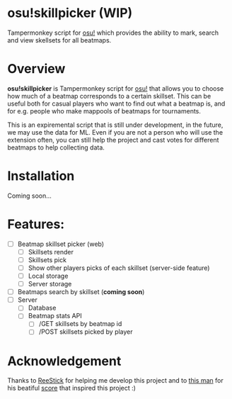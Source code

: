 # osu!skillpicker (WIP)

Tampermonkey script for [osu!](osu.ppy.sh) which provides the ability to mark, search and view skellsets for all beatmaps.

# Overview

**osu!skillpicker** is Tampermonkey script for [osu!](osu.ppy.sh) that allows you to choose how much of a beatmap corresponds to a certain skillset. This can be useful both for casual players who want to find out what a beatmap is, and for e.g. people who make mappools of beatmaps for tournaments. 

This is an expiremental script that is still under development, in the future, we may use the data for ML. Even if you are not a person who will use the extension often, you can still help the project and cast votes for different beatmaps to help collecting data.

# Installation

Coming soon...

# Features:
- [ ] Beatmap skillset picker (web)
  - [ ] Skillsets render
  - [ ] Skillsets pick
  - [ ] Show other players picks of each skillset (server-side feature)
  - [ ] Local storage
  - [ ] Server storage
- [ ] Beatmaps search by skillset (**coming soon**)
- [ ] Server
  - [ ] Database
  - [ ] Beatmap stats API
    - [ ] /GET skillsets by beatmap id
    - [ ] /POST skillsets picked by player

# Acknowledgement

Thanks to [ReeStick](https://github.com/ReeStick) for helping me develop this project and to [this man](https://osu.ppy.sh/users/9269034) for his beatiful [score](https://osu.ppy.sh/scores/1777987420) that inspired this project :)

